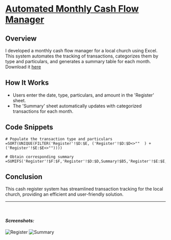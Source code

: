 # <u> Automated Monthly Cash Flow Manager </u>

## Overview

I developed a monthly cash flow manager for a local church using Excel. This system automates the tracking of transactions, categorizes them by type and particulars, and generates a summary table for each month. Download it [here](https://github.com/ashergeo/My-Portfolio/files/14229876/Expense.Register.xlsx)

## How It Works

- Users enter the date, type, particulars, and amount in the 'Register' sheet.
- The 'Summary' sheet automatically updates with categorized transactions for each month.

## Code Snippets

```excel
# Populate the transaction type and particulars
=SORT(UNIQUE(FILTER('Register'!$D:$E, ('Register'!$D:$D<>""  ) + ('Register'!$E:$E<>""))))

# Obtain corresponding summary
=SUMIFS('Register'!$F:$F,'Register'!$D:$D,Summary!$B5,'Register'!$E:$E,Summary!$C5,'Register'!$G:$G,Summary!D$2)
```
## Conclusion
This cash register system has streamlined transaction tracking for the local church, providing an efficient and user-friendly solution.

--- 
</br>

#### *Screenshots:*
![Register](https://github.com/ashergeo/My-Portfolio/assets/145012626/8e2f9564-cd35-44a8-bd94-dcf100f1d8ae)
![Summary](https://github.com/ashergeo/My-Portfolio/assets/145012626/9ab1fe0f-55fd-44c0-9759-6fc015299072)

